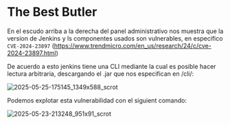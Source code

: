 # The Best Butler 

En el escudo arriba a la derecha del panel administrativo nos muestra que la version de Jenkins y ls componentes usados son vulnerables, en especifico `CVE-2024-23897` (https://www.trendmicro.com/en_us/research/24/c/cve-2024-23897.html)

De acuerdo a esto jenkins tiene una CLI mediante la cual es posible hacer lectura arbitraria, descargando el .jar que nos especifican en /cli/:

![2025-05-25-175145_1349x588_scrot](https://github.com/user-attachments/assets/d070362f-67e9-4abc-a469-3337b2c964f7)

Podemos explotar esta vulnerabilidad con el siguient comando:

![2025-05-23-213248_951x91_scrot](https://github.com/user-attachments/assets/1a201891-b3bc-4ae6-9eac-f3f2ccd4f614)

